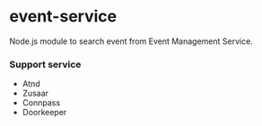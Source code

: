 event-service
=============

Node.js module to search event from Event Management Service.

### Support service

- Atnd
- Zusaar
- Connpass
- Doorkeeper
